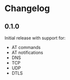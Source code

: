 # Changelog

## 0.1.0

Initial release with support for:
- AT commands
- AT notifications
- DNS
- TCP
- UDP
- DTLS
